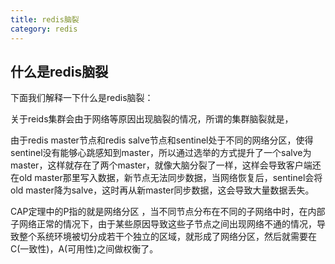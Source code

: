 ```yaml
---
title: redis脑裂
category: redis
---
```


## 什么是redis脑裂

下面我们解释一下什么是redis脑裂：

关于reids集群会由于网络等原因出现脑裂的情况，所谓的集群脑裂就是，

由于redis master节点和redis salve节点和sentinel处于不同的网络分区，使得sentinel没有能够心跳感知到master，所以通过选举的方式提升了一个salve为master，这样就存在了两个master，就像大脑分裂了一样，这样会导致客户端还在old master那里写入数据，新节点无法同步数据，当网络恢复后，sentinel会将old master降为salve，这时再从新master同步数据，这会导致大量数据丢失。

CAP定理中的P指的就是网络分区 ，当不同节点分布在不同的子网络中时，在内部子网络正常的情况下，由于某些原因导致这些子节点之间出现网络不通的情况，导致整个系统环境被切分成若干个独立的区域，就形成了网络分区，然后就需要在C(一致性)，A(可用性)之间做权衡了。

